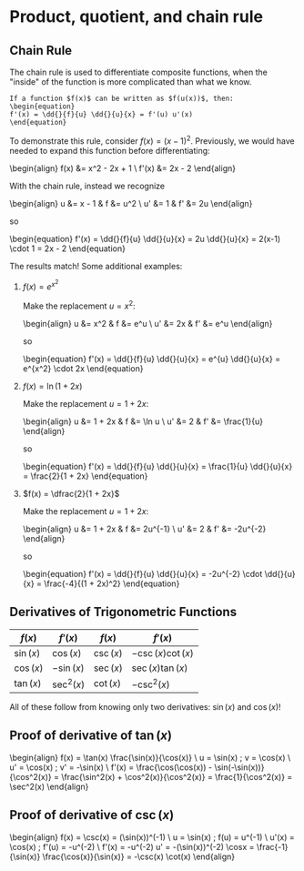 # Product, quotient, and chain rule

## Chain Rule

The chain rule is used to differentiate composite functions, when the "inside"
of the function is more complicated than what we know.

```{topic} Chain rule
If a function $f(x)$ can be written as $f(u(x))$, then:
\begin{equation}
f'(x) = \dd{}{f}{u} \dd{}{u}{x} = f'(u) u'(x)
\end{equation}
```

To demonstrate this rule, consider $f(x) = (x-1)^2$. Previously, we would have
needed to expand this function before differentiating:

\begin{align}
f(x) &= x^2 - 2x + 1 \\
f'(x) &= 2x - 2
\end{align}

With the chain rule, instead we recognize

\begin{align}
u &= x - 1  &  f &= u^2 \\
u' &= 1  &  f' &= 2u
\end{align}

so

\begin{equation}
f'(x) = \dd{}{f}{u} \dd{}{u}{x} = 2u \dd{}{u}{x} = 2(x-1) \cdot 1 = 2x - 2
\end{equation}

The results match! Some additional examples:

1. $f(x) = e^{x^2}$

   Make the replacement $u = x^2$:

   \begin{align}
   u &= x^2  &  f &= e^u \\
   u' &= 2x  &  f' &= e^u
   \end{align}

   so

   \begin{equation}
   f'(x) = \dd{}{f}{u} \dd{}{u}{x} = e^{u} \dd{}{u}{x} = e^{x^2} \cdot 2x
   \end{equation}

2. $f(x) = \ln(1 + 2x)$

   Make the replacement $u = 1+2x$:

   \begin{align}
   u &= 1 + 2x  & f &= \ln u \\
   u' &= 2  &  f' &= \frac{1}{u}
   \end{align}

   so

   \begin{equation}
   f'(x) = \dd{}{f}{u} \dd{}{u}{x} = \frac{1}{u} \dd{}{u}{x} = \frac{2}{1 + 2x}
   \end{equation}

3. $f(x) = \dfrac{2}{1 + 2x}$

   Make the replacement $u = 1+2x$:

   \begin{align}
   u &= 1 + 2x  & f &= 2u^{-1} \\
   u' &= 2  &  f' &= -2u^{-2}
   \end{align}

   so

   \begin{equation}
   f'(x) = \dd{}{f}{u} \dd{}{u}{x} = -2u^{-2} \cdot \dd{}{u}{x} =
     \frac{-4}{(1 + 2x)^2}
   \end{equation}


  ## Derivatives of Trigonometric Functions
| $f(x)$     | $f'(x)$    | $f(x)$    | $f'(x)$            |
|------------|------------|-----------|--------------------|
| $\sin(x)$  | $\cos(x)$  | $\csc(x)$ | $-\csc(x) \cot(x)$ |
| $\cos(x)$  | $-\sin(x)$ | $\sec(x)$ | $\sec(x) \tan(x)$   |
| $\tan(x)$  | $\sec^2(x)$| $\cot(x)$ | $-\csc^2(x)$        |

All of these follow from knowing only two derivatives: $\sin(x)$ and $\cos(x)$!

## Proof of derivative of $\tan(x)$

\begin{align}
f(x) = \tan(x) \frac{\sin(x)}{\cos(x)} \\
u = \sin(x) \; v = \cos(x) \\
u' = \cos(x) \; v' = -\sin(x) \\ 
f'(x) = \frac{\cos(\cos(x)) - \sin(-\sin(x))}{\cos^2(x)} = \frac{\sin^2(x) + \cos^2(x)}{\cos^2(x)} = \frac{1}{\cos^2(x)} = \sec^2(x)
\end{align}

## Proof of derivative of $\csc(x)$

\begin{align}
f(x) = \csc(x) = (\sin(x))^(-1) \\
u = \sin(x) \; f(u) = u^(-1) \\
u'(x) = \cos(x) \; f'(u) = -u^(-2) \\
f'(x) = -u^(-2) u' = -(\sin(x))^(-2) \cosx = \frac{-1}{\sin(x)} \frac{\cos(x)}{\sin(x)} = -\csc(x) \cot(x)
\end{align}



